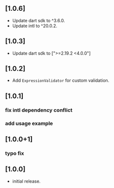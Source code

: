 ## [1.0.6]

- Update dart sdk to ^3.6.0.
- Update intl to ^20.0.2.

## [1.0.3]

- Update dart sdk to [">=2.19.2 <4.0.0"]

## [1.0.2]

- Add `ExpressionValidator` for custom validation.

## [1.0.1]

### fix intl dependency conflict

### add usage example

## [1.0.0+1]

### typo fix

## [1.0.0]

- initial release.
